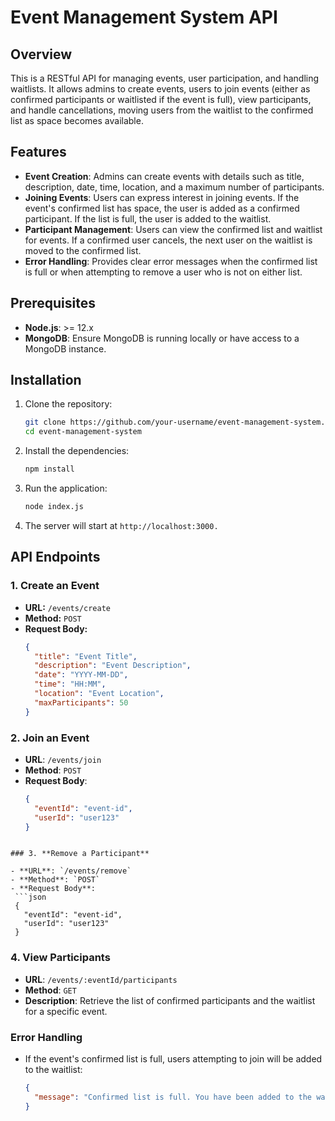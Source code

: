 # Event Management System API

## Overview
This is a RESTful API for managing events, user participation, and handling waitlists. It allows admins to create events, users to join events (either as confirmed participants or waitlisted if the event is full), view participants, and handle cancellations, moving users from the waitlist to the confirmed list as space becomes available.

## Features
- **Event Creation**: Admins can create events with details such as title, description, date, time, location, and a maximum number of participants.
- **Joining Events**: Users can express interest in joining events. If the event's confirmed list has space, the user is added as a confirmed participant. If the list is full, the user is added to the waitlist.
- **Participant Management**: Users can view the confirmed list and waitlist for events. If a confirmed user cancels, the next user on the waitlist is moved to the confirmed list.
- **Error Handling**: Provides clear error messages when the confirmed list is full or when attempting to remove a user who is not on either list.

## Prerequisites
- **Node.js**: >= 12.x
- **MongoDB**: Ensure MongoDB is running locally or have access to a MongoDB instance.

## Installation

1. Clone the repository:

   ```bash
   git clone https://github.com/your-username/event-management-system.git
   cd event-management-system
   ```
2. Install the dependencies:

   ```bash
   npm install
   ``` 
3. Run the application:
   ```bash
   node index.js
    ``` 
4. The server will start at `http://localhost:3000.`

## API Endpoints

### 1. Create an Event
- **URL:** `/events/create`
- **Method:** `POST`
- **Request Body:**
  ```json
  {
    "title": "Event Title",
    "description": "Event Description",
    "date": "YYYY-MM-DD",
    "time": "HH:MM",
    "location": "Event Location",
    "maxParticipants": 50
  }
  ```
### 2. **Join an Event**

- **URL**: `/events/join`
- **Method**: `POST`
- **Request Body**:
  ```json
  {
    "eventId": "event-id",
    "userId": "user123"
  }
 ```

### 3. **Remove a Participant**

- **URL**: `/events/remove`
- **Method**: `POST`
- **Request Body**:
  ```json
  {
    "eventId": "event-id",
    "userId": "user123"
  }
  ```
 
### 4. **View Participants**

- **URL**: `/events/:eventId/participants`
- **Method**: `GET`
- **Description**: Retrieve the list of confirmed participants and the waitlist for a specific event.

### Error Handling

- If the event's confirmed list is full, users attempting to join will be added to the waitlist:
  ```json
  {
    "message": "Confirmed list is full. You have been added to the waitlist."
  }
```